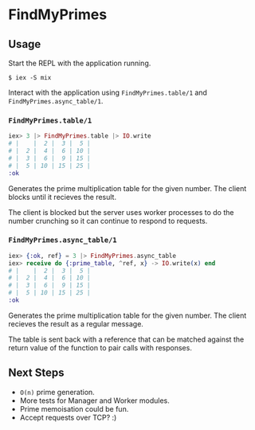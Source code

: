 # FindMyPrimes

## Usage

Start the REPL with the application running.

```
$ iex -S mix
```

Interact with the application using `FindMyPrimes.table/1` and `FindMyPrimes.async_table/1`.


### `FindMyPrimes.table/1`

```elixir
iex> 3 |> FindMyPrimes.table |> IO.write
# |    |  2 |  3 |  5 |
# |  2 |  4 |  6 | 10 |
# |  3 |  6 |  9 | 15 |
# |  5 | 10 | 15 | 25 |
:ok
```

Generates the prime multiplication table for the given number. The client blocks
until it recieves the result.

The client is blocked but the server uses worker processes to do the number
crunching so it can continue to respond to requests.


### `FindMyPrimes.async_table/1`

```elixir
iex> {:ok, ref} = 3 |> FindMyPrimes.async_table
iex> receive do {:prime_table, ^ref, x} -> IO.write(x) end
# |    |  2 |  3 |  5 |
# |  2 |  4 |  6 | 10 |
# |  3 |  6 |  9 | 15 |
# |  5 | 10 | 15 | 25 |
:ok
```

Generates the prime multiplication table for the given number. The client
recieves the result as a regular message.

The table is sent back with a reference that can be matched against the return
value of the function to pair calls with responses.


## Next Steps

- `O(n)` prime generation.
- More tests for Manager and Worker modules.
- Prime memoisation could be fun.
- Accept requests over TCP? :)
